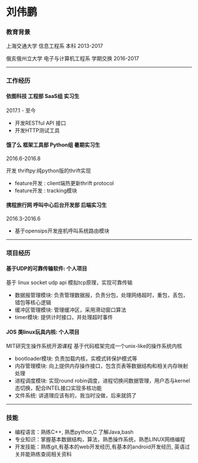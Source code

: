 # 刘伟鹏

### 教育背景
上海交通大学 信息工程系  本科 2013-2017<p>
俄亥俄州立大学 电子与计算机工程系
学期交换 2016-2017

---

### 工作经历
#### 依图科技 工程部 SaaS组 实习生 
<p>2017.1 - 至今

- 开发RESTful API 接口
- 开发HTTP测试工具

#### 饿了么 框架工具部 Python组 暑期实习生
<p>2016.6-2016.8

开发 thriftpy:纯python版的thrift实现
- feature开发 : client端热更新thrift protocol
- feature开发 : tracking模块

#### 携程旅行网 呼叫中心后台开发部 后端实习生
<p>2016.3-2016.6

- 基于opensips开发座机呼叫系统路由模块

---
### 项目经历

#### 基于UDP的可靠传输软件: 个人项目
基于 linux socket udp api 模拟tcp原理，实现可靠传输
- 数据报管理模块: 负责管理数据报，负责分包，处理网络超时，重包，丢包，错包等核心逻辑
- 缓冲区管理模块: 管理缓冲区，采用滑动窗口算法
- timer模块: 提供计时接口，并处理超时事件

#### JOS 类linux玩具内核: 个人项目
 MIT研究生操作系统开源课程 基于代码框架完成一个unix-like的操作系统内核
- bootloader模块: 负责加载内核，实模式转保护模式等
- 内存管理模块: 向上提供内存操作接口，包含页表等数据结构和相关内存映射处理
- 进程调度模块: 实现round robin调度，进程切换间数据管理，用户态与kernel态切换，配合INTEL接口实现多核功能
- 文件系统: 讲道理应该有的，我当时没做，后来就鸽了

---

### 技能
- 编程语言：熟练C++, 熟悉python,C 了解Java,bash
- 专业知识：掌握基本数据结构，算法，熟悉操作系统，熟悉LINUX网络编程
- 开发技能：熟练git,有基本的web开发经历,有基本的android开发经历, 英语过关并能熟练查阅相关资料
